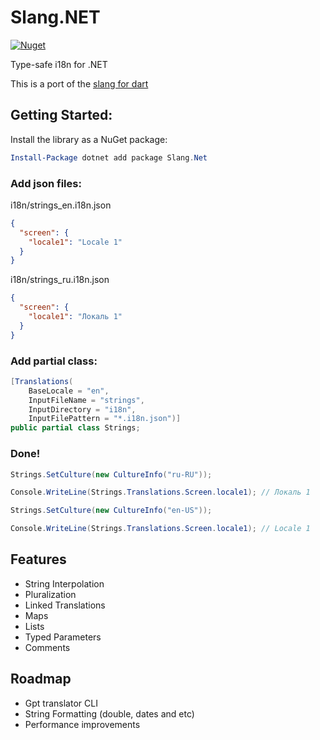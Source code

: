 # Slang.NET

[![Nuget](https://img.shields.io/nuget/v/Slang.Net?label=Slang.Net)](https://www.nuget.org/packages/Slang.Net)

Type-safe i18n for .NET

This is a port of the [slang for dart](https://pub.dev/packages/slang)

## Getting Started:

Install the library as a NuGet package:

```powershell
Install-Package dotnet add package Slang.Net
```

### Add json files:

i18n/strings_en.i18n.json

```json
{
  "screen": {
    "locale1": "Locale 1"
  }
}
```

i18n/strings_ru.i18n.json

```json
{
  "screen": {
    "locale1": "Локаль 1"
  }
}
```
### Add partial class:

``` csharp
[Translations(
    BaseLocale = "en",
    InputFileName = "strings",
    InputDirectory = "i18n",
    InputFilePattern = "*.i18n.json")]
public partial class Strings;
```

### Done! 

```csharp
Strings.SetCulture(new CultureInfo("ru-RU")); 

Console.WriteLine(Strings.Translations.Screen.locale1); // Локаль 1

Strings.SetCulture(new CultureInfo("en-US"));

Console.WriteLine(Strings.Translations.Screen.locale1); // Locale 1
```

## Features

- String Interpolation
- Pluralization
- Linked Translations
- Maps
- Lists
- Typed Parameters
- Comments

## Roadmap

- Gpt translator CLI
- String Formatting (double, dates and etc)
- Performance improvements
